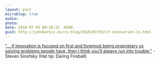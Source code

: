 ```yaml
---
layout: post
microblog: true
audio: 
photo: 
date: 2018-07-03 09:28:52 -0500
guid: http://johnbarbic.micro.blog/2018/07/03/if-innovation-is.html
---
```

["... if innovation is focused on first and foremost being proprietary vs solving problems people have, then I think you’ll always run into trouble."](https://medium.learningbyshipping.com/intel-disruption-594f806cfc21)  - Steven Sinofsky (Hat tip: Daring Fireball)
